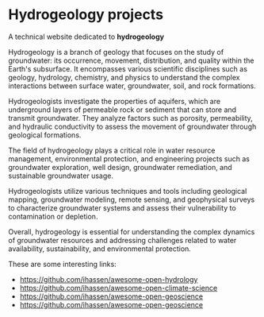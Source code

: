# Hydrogeology projects

A technical website dedicated to **hydrogeology**

Hydrogeology is a branch of geology that focuses on 
the study of groundwater: its occurrence, movement, 
distribution, and quality within the Earth's 
subsurface. It encompasses various scientific 
disciplines such as geology, hydrology, chemistry, 
and physics to understand the complex interactions 
between surface water, groundwater, soil, and rock 
formations.

Hydrogeologists investigate the properties of 
aquifers, which are underground layers of permeable 
rock or sediment that can store and transmit 
groundwater. They analyze factors such as porosity, 
permeability, and hydraulic conductivity to assess 
the movement of groundwater through geological 
formations.

The field of hydrogeology plays a critical role in 
water resource management, environmental protection, 
and engineering projects such as groundwater 
exploration, well design, groundwater remediation, 
and sustainable groundwater usage.

Hydrogeologists utilize various techniques and tools 
including geological mapping, groundwater modeling, 
remote sensing, and geophysical surveys to 
characterize groundwater systems and assess their 
vulnerability to contamination or depletion.

Overall, hydrogeology is essential for understanding 
the complex dynamics of groundwater resources and 
addressing challenges related to water availability, 
sustainability, and environmental protection.

These are some interesting links: 

 - https://github.com/ihassen/awesome-open-hydrology
 - https://github.com/ihassen/awesome-open-climate-science
 - https://github.com/ihassen/awesome-open-geoscience
 - https://github.com/ihassen/awesome-open-geoscience